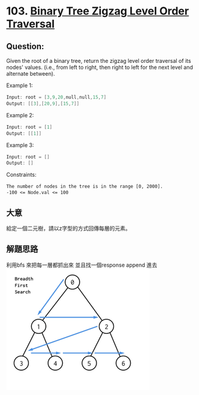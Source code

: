 # 103. [Binary Tree Zigzag Level Order Traversal](https://leetcode.com/problems/binary-tree-zigzag-level-order-traversal/)

## Question:

Given the root of a binary tree, return the zigzag level order traversal of its nodes' values. (i.e., from left to right, then right to left for the next level and alternate between).

Example 1:
```go
Input: root = [3,9,20,null,null,15,7]
Output: [[3],[20,9],[15,7]]
```
Example 2:
```go
Input: root = [1]
Output: [[1]]
```
Example 3:
```go
Input: root = []
Output: []
```

Constraints:
```
The number of nodes in the tree is in the range [0, 2000].
-100 <= Node.val <= 100
```

## 大意
給定一個二元樹，請以z字型的方式回傳每層的元素。


## 解題思路
利用bfs 來把每一層都抓出來 並且找一個response append 進去
![alt text](photo_2022-10-22_09-45-42.png )
